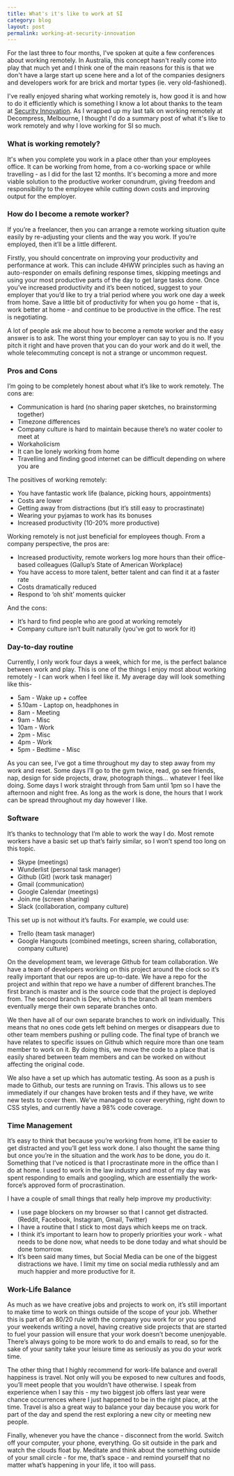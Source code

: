```yaml
---
title: What's it's like to work at SI
category: blog
layout: post
permalink: working-at-security-innovation
---
```


For the last three to four months, I've spoken at quite a few conferences about working remotely. In Australia, this concept hasn't really come into play that much yet and I think one of the main reasons for this is that we don't have a large start up scene here and a lot of the companies designers and developers work for are brick and mortar types (ie. very old-fashioned).

I've really enjoyed sharing what working remotely is, how good it is and how to do it efficiently which is something I know a lot about thanks to the team at [Security Innovation](http://www.securityinnovation.com). As I wrapped up my last talk on working remotely at Decompress, Melbourne, I thought I'd do a summary post of what it's like to work remotely and why I love working for SI so much.

### What is working remotely?

It's when you complete you work in a place other than your employees office. It can be working from home, from a co-working space or while travelling - as I did for the last 12 months. It's becoming a more and more viable solution to the productive worker conundrum, giving freedom and responsibility to the employee while cutting down costs and improving output for the employer.

### How do I become a remote worker?

If you’re a freelancer, then you can arrange a remote working situation quite easily by re-adjusting your clients and the way you work. If you’re employed, then it’ll be a little different.

Firstly, you should concentrate on improving your productivity and performance at work. This can include 4HWW principles such as having an auto-responder on emails defining response times, skipping meetings and using your most productive parts of the day to get large tasks done. Once you’ve increased productivity and it’s been noticed, suggest to your employer that you’d like to try a trial period where you work one day a week from home. Save a little bit of productivity for when you go home - that is, work better at home - and continue to be productive in the office. The rest is negotiating.

A lot of people ask me about how to become a remote worker and the easy answer is to ask. The worst thing your employer can say to you is no. If you pitch it right and have proven that you can do your work and do it well, the whole telecommuting concept is not a strange or uncommon request.

### Pros and Cons

I’m going to be completely honest about what it’s like to work remotely. The cons are:

* Communication is hard (no sharing paper sketches, no brainstorming together)
* Timezone differences
* Company culture is hard to maintain because there’s no water cooler to meet at
* Workaholicism
* It can be lonely working from home
* Travelling and finding good internet can be difficult depending on where you are

The positives of working remotely:

* You have fantastic work life (balance, picking hours, appointments)
* Costs are lower
* Getting away from distractions (but it’s still easy to procrastinate)
* Wearing your pyjamas to work has its bonuses
* Increased productivity (10-20% more productive)

Working remotely is not just beneficial for employees though. From a company perspective, the pros are:

* Increased productivity, remote workers log more hours than their office-based colleagues (Gallup’s State of American Workplace)
* You have access to more talent, better talent and can find it at a faster rate
* Costs dramatically reduced
* Respond to ‘oh shit’ moments quicker

And the cons:

* It’s hard to find people who are good at working remotely
* Company culture isn’t built naturally (you’ve got to work for it)

### Day-to-day routine

Currently, I only work four days a week, which for me, is the perfect balance between work and play. This is one of the things I enjoy most about working remotely - I can work when I feel like it. My average day will look something like this-

* 5am - Wake up + coffee
* 5.10am - Laptop on, headphones in
* 8am - Meeting
* 9am - Misc
* 10am - Work
* 2pm - Misc
* 4pm - Work
* 5pm - Bedtime - Misc

As you can see, I’ve got a time throughout my day to step away from my work and reset.  Some days I’ll go to the gym twice, read, go see friends, nap, design for side projects, draw, photograph things… whatever I feel like doing.  Some days I work straight through from 5am until 1pm so I have the afternoon and night free.  As long as the work is done, the hours that I work can be spread throughout my day however I like.

### Software

It’s thanks to technology that I’m able to work the way I do. Most remote workers have a basic set up that’s fairly similar, so I won’t spend too long on this topic.

* Skype (meetings)
* Wunderlist (personal task manager)
* Github (Git) (work task manager)
* Gmail (communication)
* Google Calendar (meetings)
* Join.me (screen sharing)
* Slack (collaboration, company culture)

This set up is not without it’s faults. For example, we could use:

* Trello (team task manager)
* Google Hangouts (combined meetings, screen sharing, collaboration, company culture)

On the development team, we leverage Github for team collaboration. We have a team of developers working on this project around the clock so it’s really important that our repos are up-to-date.  We have a repo for the project and within that repo we have a number of different branches.The first branch is master and is the source code that the project is deployed from. The second branch is Dev, which is the branch all team members eventually merge their own separate branches onto.

We then have all of our own separate branches to work on individually. This means that no ones code gets left behind on merges or disappears due to other team members pushing or pulling code. The final type of branch we have relates to specific issues on Github which require more than one team member to work on it. By doing this, we move the code to a place that is easily shared between team members and can be worked on without affecting the original code.

We also have a set up which has automatic testing. As soon as a push is made to Github, our tests are running on Travis. This allows us to see immediately if our changes have broken tests and if they have, we write new tests to cover them. We’ve managed to cover everything, right down to CSS styles, and currently have a 98% code coverage.

### Time Management

It’s easy to think that because you’re working from home, it’ll be easier to get distracted and you’ll get less work done. I also thought the same thing but once you’re in the situation and the work *has* to be done, you do it. Something that I’ve noticed is that I procrastinate more in the office than I do at home.  I used to work in the law industry and most of my day was spent responding to emails and googling, which are essentially the work-force’s approved form of procrastination.

I have a couple of small things that really help improve my productivity:

* I use page blockers on my browser so that I cannot get distracted. (Reddit, Facebook, Instagram, Gmail, Twitter)
* I have a routine that I stick to most days which keeps me on track.
* I think it’s important to learn how to properly priorities your work - what needs to be done now, what needs to be done today and what should be done tomorrow.
* It’s been said many times, but Social Media can be one of the biggest distractions we have. I limit my time on social media ruthlessly and am much happier and more productive for it.

### Work-Life Balance

As much as we have creative jobs and projects to work on, it’s still important to make time to work on things outside of the scope of your job. Whether this is part of an 80/20 rule with the company you work for or you spend your weekends writing a novel, having creative side projects that are started to fuel your passion will ensure that your work doesn’t become unenjoyable. There’s always going to be more work to do and emails to read, so for the sake of your sanity take your leisure time as seriously as you do your work time.

The other thing that I highly recommend for work-life balance and overall happiness is travel. Not only will you be exposed to new cultures and foods, you’ll meet people that you wouldn’t have otherwise. I speak from experience when I say this - my two biggest job offers last year were chance occurrences where I just happened to be in the right place, at the time. Travel is also a great way to balance your day because you work for part of the day and spend the rest exploring a new city or meeting new people.

Finally, whenever you have the chance - disconnect from the world. Switch off your computer, your phone, everything. Go sit outside in the park and watch the clouds float by. Meditate and think about the something outside of your small circle - for me, that’s space - and remind yourself that no matter what’s happening in your life, it too will pass.

